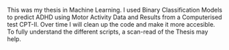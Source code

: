 This was my thesis in Machine Learning. I used Binary Classification Models to predict ADHD
using Motor Activity Data and Results from a Computerised test CPT-II.
Over time I will clean up the code and make it more accesible. To fully understand the different
scripts, a scan-read of the Thesis may help.
